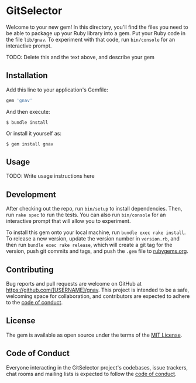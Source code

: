 # GitSelector

Welcome to your new gem! In this directory, you'll find the files you need to be able to package up your Ruby library into a gem. Put your Ruby code in the file `lib/gnav`. To experiment with that code, run `bin/console` for an interactive prompt.

TODO: Delete this and the text above, and describe your gem

## Installation

Add this line to your application's Gemfile:

```ruby
gem 'gnav'
```

And then execute:

    $ bundle install

Or install it yourself as:

    $ gem install gnav

## Usage

TODO: Write usage instructions here

## Development

After checking out the repo, run `bin/setup` to install dependencies. Then, run `rake spec` to run the tests. You can also run `bin/console` for an interactive prompt that will allow you to experiment.

To install this gem onto your local machine, run `bundle exec rake install`. To release a new version, update the version number in `version.rb`, and then run `bundle exec rake release`, which will create a git tag for the version, push git commits and tags, and push the `.gem` file to [rubygems.org](https://rubygems.org).

## Contributing

Bug reports and pull requests are welcome on GitHub at https://github.com/[USERNAME]/gnav. This project is intended to be a safe, welcoming space for collaboration, and contributors are expected to adhere to the [code of conduct](https://github.com/[USERNAME]/gnav/blob/master/CODE_OF_CONDUCT.md).


## License

The gem is available as open source under the terms of the [MIT License](https://opensource.org/licenses/MIT).

## Code of Conduct

Everyone interacting in the GitSelector project's codebases, issue trackers, chat rooms and mailing lists is expected to follow the [code of conduct](https://github.com/[USERNAME]/gnav/blob/master/CODE_OF_CONDUCT.md).

